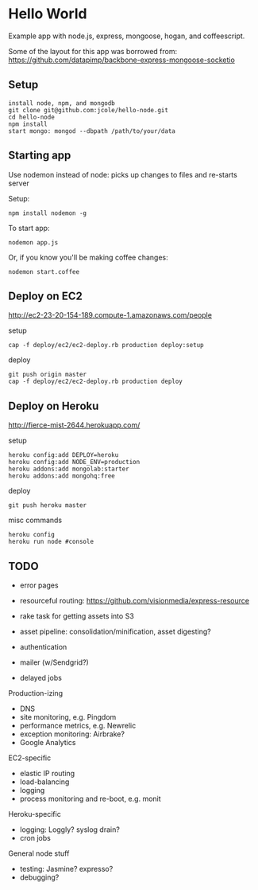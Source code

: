 # Hello World

  Example app with node.js, express, mongoose, hogan, and coffeescript.

  Some of the layout for this app was borrowed from:
  https://github.com/datapimp/backbone-express-mongoose-socketio
  
## Setup

    install node, npm, and mongodb
    git clone git@github.com:jcole/hello-node.git
    cd hello-node
    npm install
    start mongo: mongod --dbpath /path/to/your/data
    
## Starting app

Use nodemon instead of node: picks up changes to files and re-starts server

Setup:
    
    npm install nodemon -g
    
To start app:

    nodemon app.js
    
Or, if you know you'll be making coffee changes:

    nodemon start.coffee
    
## Deploy on EC2

http://ec2-23-20-154-189.compute-1.amazonaws.com/people

setup
  
    cap -f deploy/ec2/ec2-deploy.rb production deploy:setup

deploy
    
    git push origin master
    cap -f deploy/ec2/ec2-deploy.rb production deploy
  
## Deploy on Heroku

http://fierce-mist-2644.herokuapp.com/

setup

    heroku config:add DEPLOY=heroku
    heroku config:add NODE_ENV=production
    heroku addons:add mongolab:starter
    heroku addons:add mongohq:free

deploy 
  
    git push heroku master 

misc commands

    heroku config
    heroku run node #console

## TODO

* error pages
* resourceful routing: https://github.com/visionmedia/express-resource
* rake task for getting assets into S3
* asset pipeline: consolidation/minification, asset digesting?

* authentication
* mailer (w/Sendgrid?)
* delayed jobs

Production-izing

* DNS
* site monitoring, e.g. Pingdom
* performance metrics, e.g. Newrelic
* exception monitoring: Airbrake?
* Google Analytics

EC2-specific

* elastic IP routing
* load-balancing
* logging
* process monitoring and re-boot, e.g. monit

Heroku-specific

* logging: Loggly?  syslog drain?
* cron jobs

General node stuff

* testing: Jasmine? expresso?
* debugging?
